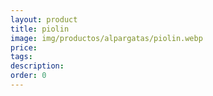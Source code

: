```yaml
---
layout: product
title: piolin
image: img/productos/alpargatas/piolin.webp
price: 
tags: 
description: 
order: 0
---
```

